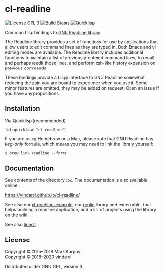 # cl-readline

[![License GPL 3](https://img.shields.io/badge/license-GPL_3-green.svg)](http://www.gnu.org/licenses/gpl-3.0.txt)
[![Build Status](https://travis-ci.org/mrkkrp/cl-readline.svg?branch=master)](https://travis-ci.org/mrkkrp/cl-readline)
[![Quicklisp](http://quickdocs.org/badge/cl-readline.svg)](http://quickdocs.org/cl-readline/)

Common Lisp bindings
to [GNU Readline library](http://directory.fsf.org/wiki/Readline).

The Readline library provides a set of functions for use by applications
that allow users to edit command lines as they are typed in. Both Emacs and
vi editing modes are available. The Readline library includes additional
functions to maintain a list of previously-entered command lines, to recall
and perhaps reedit those lines, and perform csh-like history expansion on
previous commands.

These bindings provide a Lispy interface to GNU Readline somewhat reducing
the pain you are bound to experience when you use it. Some minor features
are omitted, they may be added on request. Open an issue if you have any
propositions.

## Installation

Via Quicklisp (recommended):

```common-lisp
(ql:quickload "cl-readline")
```

If you are using Homebrew on a Mac, please note that GNU Readline has
*keg-only* formula, which means you may need to link the library yourself:

```
$ brew link readline --force
```

## Documentation

See contents of the directory `doc`. The documentation is also available online:

https://vindarel.github.io/cl-readline/

See also our
[cl-readline-example](https://github.com/vindarel/cl-readline-example),
our [replic](https://github.com/vindarel/replic) library and executable,
that helps building a readline application, and a list of projects
using the library
[on the wiki](https://github.com/vindarel/cl-readline/wiki).

See also [linedit](https://github.com/sharplispers/linedit).

## License

Copyright © 2015–2018 Mark Karpov <br>
Copyright © 2018–2020 vindarel

Distributed under GNU GPL, version 3.

